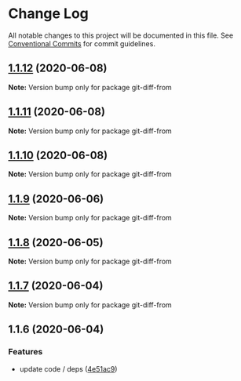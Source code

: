 # Change Log

All notable changes to this project will be documented in this file.
See [Conventional Commits](https://conventionalcommits.org) for commit guidelines.

## [1.1.12](https://github.com/bluelovers/ws-git-lazy/compare/git-diff-from@1.1.11...git-diff-from@1.1.12) (2020-06-08)

**Note:** Version bump only for package git-diff-from





## [1.1.11](https://github.com/bluelovers/ws-git-lazy/compare/git-diff-from@1.1.10...git-diff-from@1.1.11) (2020-06-08)

**Note:** Version bump only for package git-diff-from





## [1.1.10](https://github.com/bluelovers/ws-git-lazy/compare/git-diff-from@1.1.9...git-diff-from@1.1.10) (2020-06-08)

**Note:** Version bump only for package git-diff-from





## [1.1.9](https://github.com/bluelovers/ws-git-lazy/compare/git-diff-from@1.1.8...git-diff-from@1.1.9) (2020-06-06)

**Note:** Version bump only for package git-diff-from





## [1.1.8](https://github.com/bluelovers/ws-git-lazy/compare/git-diff-from@1.1.7...git-diff-from@1.1.8) (2020-06-05)

**Note:** Version bump only for package git-diff-from





## [1.1.7](https://github.com/bluelovers/ws-git-lazy/compare/git-diff-from@1.1.6...git-diff-from@1.1.7) (2020-06-04)

**Note:** Version bump only for package git-diff-from





## 1.1.6 (2020-06-04)


### Features

* update code / deps ([4e51ac9](https://github.com/bluelovers/ws-git-lazy/commit/4e51ac92473ecd9d855c0fdbe52530a1b9d4ca82))
